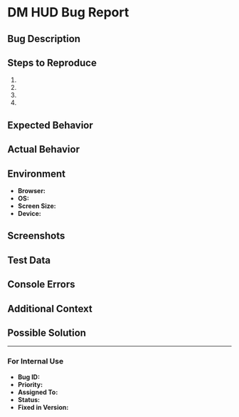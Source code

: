 # DM HUD Bug Report

## Bug Description
<!-- Provide a clear and concise description of the bug -->

## Steps to Reproduce
1. <!-- Step 1 -->
2. <!-- Step 2 -->
3. <!-- Step 3 -->
4. <!-- Add more steps as needed -->

## Expected Behavior
<!-- Describe what you expected to happen -->

## Actual Behavior
<!-- Describe what actually happened -->

## Environment
- **Browser:** <!-- e.g. Chrome 120.0.6099.129, Firefox 122.0, etc. -->
- **OS:** <!-- e.g. Windows 11, macOS Sonoma 14.3, etc. -->
- **Screen Size:** <!-- e.g. 1920x1080 -->
- **Device:** <!-- e.g. Desktop, Laptop, Tablet, etc. -->

## Screenshots
<!-- If applicable, add screenshots to help explain the problem -->

## Test Data
<!-- Describe what data was being used when the bug occurred -->
<!-- If possible, include the state JSON or steps to recreate the data -->

## Console Errors
<!-- Include any relevant error messages from the browser console -->

## Additional Context
<!-- Add any other context about the problem here -->

## Possible Solution
<!-- If you have suggestions on how to fix the issue, include them here -->

---

### For Internal Use
- **Bug ID:** <!-- Auto-assigned -->
- **Priority:** <!-- Low, Medium, High, Critical -->
- **Assigned To:** <!-- Team member name -->
- **Status:** <!-- New, In Progress, Fixed, Closed -->
- **Fixed in Version:** <!-- e.g. 1.2.3 --> 